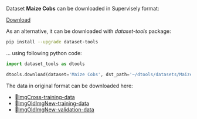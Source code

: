 Dataset **Maize Cobs** can be downloaded in Supervisely format:

 [Download](https://assets.supervisely.com/supervisely-supervisely-assets-public/teams_storage/i/v/7s/jX7YyPGASrApmpWpdrvbboMocavugFcQyid7s9HXBNW3ZHqIz86eR6ynaXyMs1TseCOxqQNWoIXOMV4StlweTQwHYs78aaXmSopVaw2B4Q0wrKnd7FFmbvgQTcL2.tar)

As an alternative, it can be downloaded with *dataset-tools* package:
``` bash
pip install --upgrade dataset-tools
```

... using following python code:
``` python
import dataset_tools as dtools

dtools.download(dataset='Maize Cobs', dst_path='~/dtools/datasets/Maize Cobs.tar')
```
The data in original format can be downloaded here:

- 🔗[ImgCross-training-data](https://zenodo.org/record/4587304/files/ImgCross-training-data.zip?download=1)
- 🔗[ImgOldImgNew-training-data](https://zenodo.org/record/4587304/files/ImgCross-training-data.zip?download=1)
- 🔗[ImgOldImgNew-validation-data](https://zenodo.org/record/4587304/files/ImgOldImgNew-validation-data.zip?download=1)
